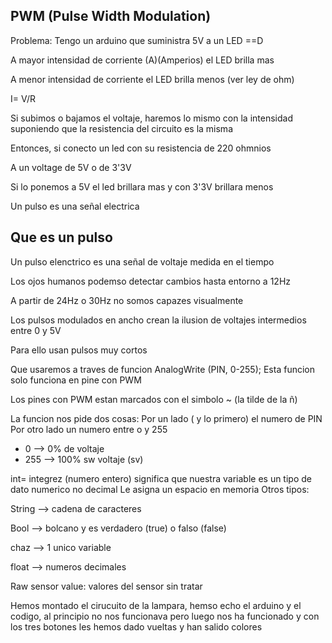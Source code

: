 ## PWM (Pulse Width Modulation)

Problema: Tengo un arduino que suministra 5V a un LED ==D

A mayor intensidad de corriente (A)(Amperios) el LED brilla mas

A menor intensidad de corriente el LED brilla menos (ver ley de ohm)

I= V/R

Si subimos o bajamos el voltaje, haremos lo mismo con la intensidad suponiendo que la resistencia del circuito es la misma

Entonces, si conecto un led con su resistencia de 220 ohmnios

A un voltage de 5V o de 3'3V 

Si lo ponemos a 5V el led brillara mas y con 3'3V brillara menos

Un pulso es una señal electrica

## Que es un pulso

Un pulso elenctrico es una señal de voltaje medida en el tiempo

Los ojos humanos podemso detectar cambios hasta entorno a 12Hz

A partir de 24Hz o 30Hz no somos capazes visualmente

Los pulsos modulados en ancho crean la ilusion de voltajes intermedios entre 0 y 5V

Para ello usan pulsos muy cortos

Que usaremos  a traves de funcion AnalogWrite (PIN, 0-255);
Esta funcion solo funciona en pine con PWM

Los pines con PWM estan marcados con el simbolo ~ (la tilde de la ñ)

La funcion nos pide dos cosas: Por un lado ( y lo primero) el numero de PIN
Por otro lado un numero entre o y 255
- 0 --> 0% de voltaje 
- 255 --> 100% sw voltaje (sv)

int= integrez (numero entero) significa que nuestra variable es un tipo de dato numerico no decimal
Le asigna un espacio en memoria 
Otros tipos:

String --> cadena de caracteres

Bool --> bolcano y es verdadero (true) o falso (false)

chaz --> 1 unico variable

float --> numeros decimales

Raw sensor value: valores del sensor sin tratar


Hemos montado el cirucuito de la lampara, hemso echo el arduino y el codigo, al principio no nos funcionava pero luego nos ha funcionado y con los tres botones les hemos dado vueltas y han salido colores
